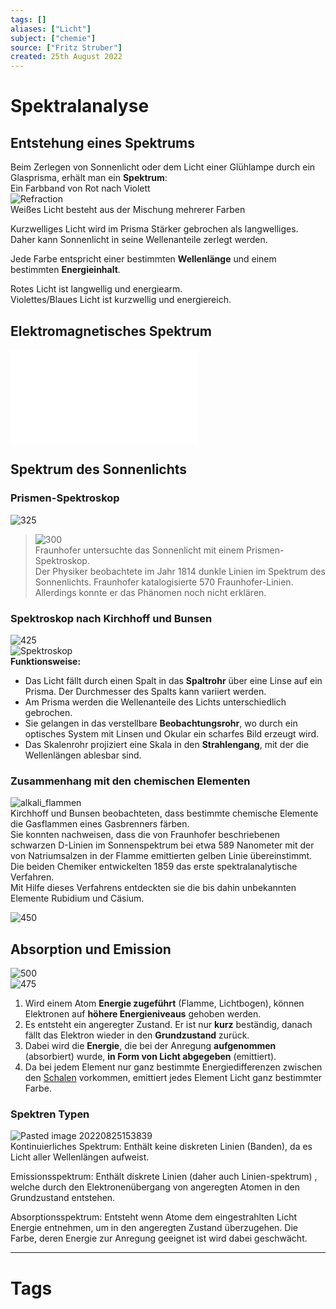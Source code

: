 ```yaml
---
tags: []
aliases: ["Licht"]
subject: ["chemie"]
source: ["Fritz Struber"]
created: 25th August 2022
---
```


# Spektralanalyse

## Entstehung eines Spektrums

Beim Zerlegen von Sonnenlicht oder dem Licht einer Glühlampe durch ein Glasprisma, erhält man ein **Spektrum**:  
Ein Farbband von Rot nach Violett  
![Refraction](../assets/Refraction.png)  
Weißes Licht besteht aus der Mischung mehrerer Farben


Kurzwelliges Licht wird im Prisma Stärker gebrochen als langwelliges.  
Daher kann Sonnenlicht in seine Wellenanteile zerlegt werden.

Jede Farbe entspricht einer bestimmten **Wellenlänge** und einem bestimmten **Energieinhalt**.

Rotes Licht ist langwellig und energiearm.  
Violettes/Blaues Licht ist kurzwellig und energiereich.

## Elektromagnetisches Spektrum

![spectrum_20090210](../Physik/assets/spectrum_20090210.pdf)

## Spektrum des Sonnenlichts

### Prismen-Spektroskop

![325](Pasted%20image%2020220825152529.png)
>![300](assets/fraunhofer_linien.png)  
> Fraunhofer untersuchte das Sonnenlicht mit einem Prismen-Spektroskop.  
> Der Physiker beobachtete im Jahr 1814 dunkle Linien im Spektrum des Sonnenlichts. Fraunhofer katalogisierte 570 Fraunhofer-Linien.  
> Allerdings konnte er das Phänomen noch nicht erklären.

### Spektroskop nach Kirchhoff und Bunsen

![425](assets/Spektroskop%201.png)  
![Spektroskop](assets/Spektroskop%201.png)  
**Funktionsweise:**
- Das Licht fällt durch einen Spalt in das **Spaltrohr** über eine Linse auf ein Prisma. Der Durchmesser des Spalts kann variiert werden.
- Am Prisma werden die Wellenanteile des Lichts unterschiedlich gebrochen.
- Sie gelangen in das verstellbare **Beobachtungsrohr**, wo durch ein optisches System mit Linsen und Okular ein scharfes Bild erzeugt wird.
- Das Skalenrohr projiziert eine Skala in den **Strahlengang**, mit der die Wellenlängen ablesbar sind.

### Zusammenhang mit den chemischen Elementen

![alkali_flammen](assets/alkali_flammen.png)  
Kirchhoff und Bunsen beobachteten, dass bestimmte chemische Elemente die Gasflammen eines Gasbrenners färben.  
Sie konnten nachweisen, dass die von Fraunhofer beschriebenen schwarzen D-Linien im Sonnenspektrum bei etwa 589 Nanometer mit der von Natriumsalzen in der Flamme emittierten gelben Linie übereinstimmt.  
Die beiden Chemiker entwickelten 1859 das erste spektralanalytische Verfahren.  
Mit Hilfe dieses Verfahrens entdeckten sie die bis dahin unbekannten Elemente Rubidium und Cäsium.

![450](assets/Pasted%20image%2020220825153403.png)

## Absorption und Emission

![500](assets/EmissionAbsorbtion.png)  
![475](assets/absorbtion_emission.png)
1. Wird einem Atom **Energie zugeführt** (Flamme, Lichtbogen), können Elektronen auf **höhere Energieniveaus** gehoben werden.
2. Es entsteht ein angeregter Zustand. Er ist nur **kurz** beständig, danach fällt das Elektron wieder in den **Grundzustand** zurück.
3. Dabei wird die **Energie**, die bei der Anregung **aufgenommen** (absorbiert) wurde, **in Form von Licht abgegeben** (emittiert).
4. Da bei jedem Element nur ganz bestimmte Energiedifferenzen zwischen den [Schalen](Orbitalmodell.md) vorkommen, emittiert jedes Element Licht ganz bestimmter Farbe.

### Spektren Typen 

![Pasted image 20220825153839](assets/Pasted%20image%2020220825153839.png)  
Kontinuierliches Spektrum: Enthält keine diskreten Linien (Banden), da es Licht aller Wellenlängen aufweist.

Emissionsspektrum: Enthält diskrete Linien (daher auch Linien-spektrum) , welche durch den Elektronenübergang von angeregten Atomen in den Grundzustand entstehen.

Absorptionsspektrum: Entsteht wenn Atome dem eingestrahlten Licht Energie entnehmen, um in den angeregten Zustand überzugehen. Die Farbe, deren Energie zur Anregung geeignet ist wird dabei geschwächt.


---

# Tags